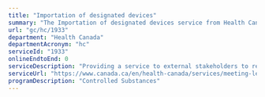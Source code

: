 ```yaml
---
title: "Importation of designated devices"
summary: "The Importation of designated devices service from Health Canada is not available end-to-end online, according to the GC Service Inventory."
url: "gc/hc/1933"
department: "Health Canada"
departmentAcronym: "hc"
serviceId: "1933"
onlineEndtoEnd: 0
serviceDescription: "Providing a service to external stakeholders to register importations of designated devices (e.g. pill presses, encapsulators).  (CSCB)"
serviceUrl: "https://www.canada.ca/en/health-canada/services/meeting-legal-requirements-manufacturing-drug-health-products/guidance-document.html"
programDescription: "Controlled Substances"
---
```

